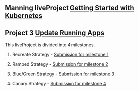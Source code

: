 ## Manning liveProject [Getting Started with Kubernetes](https://www.manning.com/liveprojectseries/getting-started-with-kubernetes-ser)
## Project 3 [Update Running Apps](https://www.manning.com/liveproject/update-running-apps)

This liveProject is divided into 4 milestones.

1. Recreate Strategy - [Submission for milestone 1](https://github.com/plu5g00d/manning-update-running-apps-lp/tree/main/k3-milestone-1)

2. Ramped Strategy - [Submission for milestone 2](https://github.com/plu5g00d/manning-update-running-apps-lp/tree/main/k3-milestone-2)

3. Blue/Green Strategy - [Submission for milestone 3](https://github.com/plu5g00d/manning-update-running-apps-lp/tree/main/k3-milestone-3)

4. Canary Strategy - [Submission for milestone 4](https://github.com/plu5g00d/manning-update-running-apps-lp/tree/main/k3-milestone-4)
